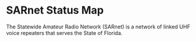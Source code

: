 # SARnet Status Map
The Statewide Amateur Radio Network (SARnet) is a network of linked UHF voice repeaters that serves the State of Florida.

